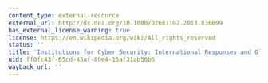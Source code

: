 ```yaml
---
content_type: external-resource
external_url: http://dx.doi.org/10.1080/02681102.2013.836699
has_external_license_warning: true
license: https://en.wikipedia.org/wiki/All_rights_reserved
status: ''
title: 'Institutions for Cyber Security: International Responses and Global Imperatives'
uid: ff0fc43f-65cd-45af-89e4-15af31ab56b6
wayback_url: ''
---
```

